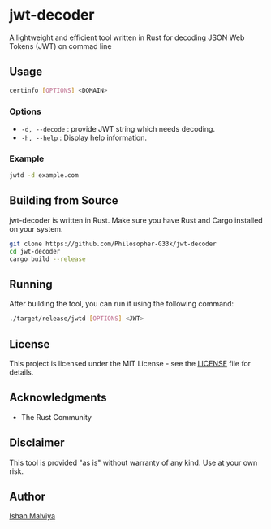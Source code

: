 # jwt-decoder
A lightweight and efficient tool written in Rust for decoding JSON Web Tokens (JWT) on commad line

## Usage

```bash
certinfo [OPTIONS] <DOMAIN>
```

### Options

- `-d, --decode` : provide JWT string which needs decoding.
- `-h, --help`  : Display help information.

### Example

```bash
jwtd -d example.com
```

## Building from Source

jwt-decoder is written in Rust. Make sure you have Rust and Cargo installed on your system.

```bash
git clone https://github.com/Philosopher-G33k/jwt-decoder
cd jwt-decoder
cargo build --release
```

## Running

After building the tool, you can run it using the following command:

```bash
./target/release/jwtd [OPTIONS] <JWT>
```

## License

This project is licensed under the MIT License - see the [LICENSE](LICENSE) file for details.


## Acknowledgments

- The Rust Community

## Disclaimer

This tool is provided "as is" without warranty of any kind. Use at your own risk.

## Author

[Ishan Malviya](https://github.com/Philosopher-G33k)
